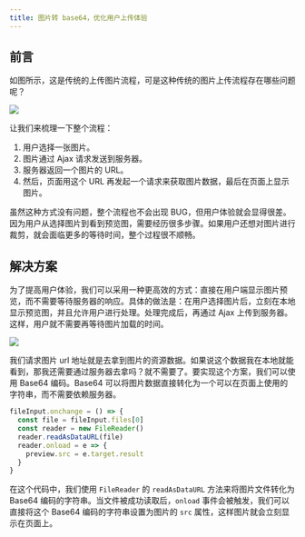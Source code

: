 ```yaml
---
title: 图片转 base64，优化用户上传体验
---
```


## 前言

如图所示，这是传统的上传图片流程，可是这种传统的图片上传流程存在哪些问题呢？

![](https://s2.loli.net/2024/08/28/Aj9UfcpSJEaVQ3I.png)

让我们来梳理一下整个流程：

1. 用户选择一张图片。
2. 图片通过 Ajax 请求发送到服务器。
3. 服务器返回一个图片的 URL。
4. 然后，页面用这个 URL 再发起一个请求来获取图片数据，最后在页面上显示图片。

虽然这种方式没有问题，整个流程也不会出现 BUG，但用户体验就会显得很差。因为用户从选择图片到看到预览图，需要经历很多步骤。如果用户还想对图片进行裁剪，就会面临更多的等待时间，整个过程很不顺畅。

## 解决方案

为了提高用户体验，我们可以采用一种更高效的方式：直接在用户端显示图片预览，而不需要等待服务器的响应。具体的做法是：在用户选择图片后，立刻在本地显示预览图，并且允许用户进行处理。处理完成后，再通过 Ajax 上传到服务器。这样，用户就不需要再等待图片加载的时间。

![](https://s2.loli.net/2024/08/28/NdHkOCF4sX5WR7x.png)

我们请求图片 url 地址就是去拿到图片的资源数据。如果说这个数据我在本地就能看到，那我还需要通过服务器去拿吗？就不需要了。要实现这个方案，我们可以使用 Base64 编码。Base64 可以将图片数据直接转化为一个可以在页面上使用的字符串，而不需要依赖服务器。

```ts
fileInput.onchange = () => {
  const file = fileInput.files[0]
  const reader = new FileReader()
  reader.readAsDataURL(file)
  reader.onload = e => {
    preview.src = e.target.result
  }
}
```

在这个代码中，我们使用 `FileReader` 的 `readAsDataURL` 方法来将图片文件转化为 Base64 编码的字符串。当文件被成功读取后，`onload` 事件会被触发，我们可以直接将这个 Base64 编码的字符串设置为图片的 `src` 属性，这样图片就会立刻显示在页面上。